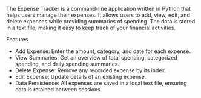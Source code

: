 The Expense Tracker is a command-line application written in Python that helps users manage their expenses. It allows users to add, view, edit, and delete expenses while providing summaries of spending. The data is stored in a text file, making it easy to keep track of your financial activities.

Features

- Add Expense: Enter the amount, category, and date for each expense.
- View Summaries: Get an overview of total spending, categorized spending, and daily spending summaries.
- Delete Expense: Remove any recorded expense by its index.
- Edit Expense: Update details of an existing expense.
- Data Persistence: All expenses are saved in a local text file, ensuring data is retained between sessions.



